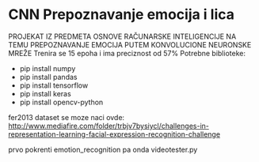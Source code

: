 # CNN Prepoznavanje emocija i lica
PROJEKAT IZ PREDMETA OSNOVE RAČUNARSKE INTELIGENCIJE NA TEMU PREPOZNAVANJE EMOCIJA PUTEM KONVOLUCIONE NEURONSKE MREŽE 
Trenira se 15 epoha i ima preciznost od 57%
Potrebne biblioteke:
* pip install numpy
* pip install pandas
* pip install tensorflow
* pip install keras
* pip install opencv-python

fer2013 dataset se moze naci ovde:
http://www.mediafire.com/folder/trbjv7bysiycl/challenges-in-representation-learning-facial-expression-recognition-challenge

prvo pokrenti emotion_recognition
pa onda videotester.py
